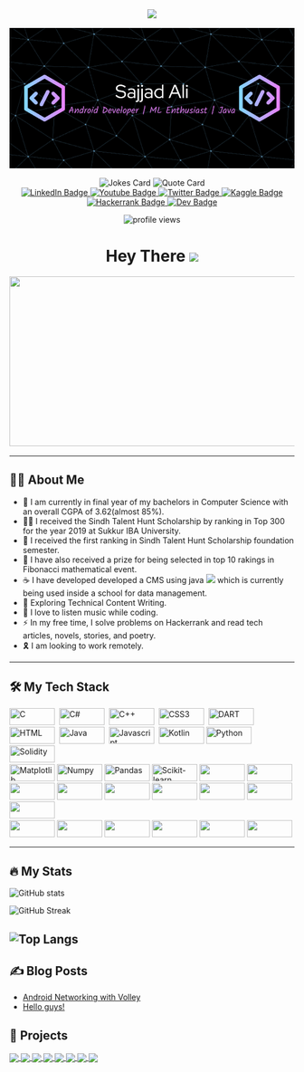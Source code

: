 <div id="header" align="center">
  <img 
    src="https://media.giphy.com/media/jdPMeyv9rn0hZHh8n9/giphy.gif" 
    width="100"
  />

![Header](image/README/1671027853487.png)

</div>
 <div align="center">
    <span>
      <img 
        src="https://readme-jokes.vercel.app/api" 
        alt="Jokes Card" 
      />
    </span>
    <span>
      <img 
        src="https://quotes-github-readme.vercel.app/api?type=horizontal&theme=dracula)](https://github.com/piyushsuthar/github-readme-quotes" 
      alt="Quote Card"
      />
    </span>
 </div>
<div id="badges" align="center">
              
  <a href="https://www.linkedin.com/in/sajjad-ali-b428b6198">
    <img 
      src="https://img.shields.io/badge/linkedin-%230077B5.svg?style=for-the-badge&logo=linkedin&logoColor=white" 
      alt="LinkedIn Badge"/>
  </a>
  <a href="https://www.youtube.com/channel/UCXfYIIBvk2e4H60BdKoznRA">
    <img 
      src="https://img.shields.io/badge/YouTube-%23FF0000.svg?style=for-the-badge&logo=YouTube&logoColor=white" 
      alt="Youtube Badge"/>
  </a>
  <a href="https://twitter.com/ali_imsajjad">
    <img 
      src="https://img.shields.io/badge/Twitter-%231DA1F2.svg?style=for-the-badge&logo=Twitter&logoColor=white" 
      alt="Twitter Badge"/>
  </a>
  <a href="https://www.kaggle.com/sajjadali786">
    <img 
      src = "https://img.shields.io/badge/Kaggle-035a7d?style=for-the-badge&logo=kaggle&logoColor=white" 
      alt="Kaggle Badge"/>
  </a>
  <a href="https://www.hackerrank.com/sajjad_bscsf19">
    <img 
      src = "https://img.shields.io/badge/-Hackerrank-2EC866?style=for-the-badge&logo=HackerRank&logoColor=white" 
      alt="Hackerrank Badge"/>
  </a>
  <a href="https://dev.to/sajjadali54">
    <img 
      src = "https://img.shields.io/badge/dev.to-0A0A0A?style=for-the-badge&logo=dev.to&logoColor=white" 
      alt="Dev Badge"/>
  </a>
</div>

<p align="center">
  <img 
    src="https://komarev.com/ghpvc/?username=SajjadAli54&style=flat-square&color=blue" 
    alt="profile views"/>
</p>

<h1 align="center">
  Hey There
  <img 
    src="https://media.giphy.com/media/hvRJCLFzcasrR4ia7z/giphy.gif" 
    width="40px"/>
</h1>
<div align="center">
  <img 
    src="https://media.giphy.com/media/PI3QGKFN6XZUCMMqJm/giphy.gif" 
    width="600" 
    height="300"/>
</div>

---

## 👨‍💻 About Me

- 🧑‍ I am currently in final year of my bachelors in Computer Science with an overall CGPA of 3.62(almost 85%).
- 👨‍🎓 I received the Sindh Talent Hunt Scholarship by ranking in Top 300 for the year 2019 at Sukkur IBA University.
- 🥇 I received the first ranking in Sindh Talent Hunt Scholarship foundation semester.
- 🥇 I have also received a prize for being selected in top 10 rakings in Fibonacci mathematical event.
- ☕ I have developed developed a CMS using java <span><img src="https://media.giphy.com/media/WUlplcMpOCEmTGBtBW/giphy.gif" width="30"> which is currently being used inside a school for data management.
- 🌱 Exploring Technical Content Writing.
- 💌 I love to listen music while coding.
- ⚡ In my free time, I solve problems on Hackerrank and read tech articles, novels, stories, and poetry.
- 🎗️ I am looking to work remotely.

---

## 🛠️ My Tech Stack

<div>
  <div>
  <img 
    src="https://img.shields.io/badge/c-%2300599C.svg?style=for-the-badge&logo=c&logoColor=white" 
    title="C" 
    width="80" 
    height="30"/> 
  <img 
    src="https://img.shields.io/badge/c%23-%23239120.svg?style=for-the-badge&logo=c-sharp&logoColor=white" 
    title="C#" 
    width="80" 
    height="30"/> 
  <img 
    src="https://img.shields.io/badge/c++-%2300599C.svg?style=for-the-badge&logo=c%2B%2B&logoColor=white" 
    title="C++" 
    width="80" 
    height="30"/> 
  <img 
  src="https://img.shields.io/badge/css3-%231572B6.svg?style=for-the-badge&logo=css3&logoColor=white" 
  title="CSS3" 
  width="80" 
  height="30"/> 
  <img 
    src="https://img.shields.io/badge/dart-%230175C2.svg?style=for-the-badge&logo=dart&logoColor=white" 
    title="DART" 
    width="80" 
    height="30"/> 
  <img 
    src="https://img.shields.io/badge/html5-%23E34F26.svg?style=for-the-badge&logo=html5&logoColor=white" 
    title="HTML" 
    width="80" 
    height="30"/> 
  <img 
    src="https://img.shields.io/badge/java-%23ED8B00.svg?style=for-the-badge&logo=java&logoColor=white" 
    title="Java" 
    width="80" 
    height="30"/> 
  <img 
    src="https://img.shields.io/badge/javascript-%23323330.svg?style=for-the-badge&logo=javascript&logoColor=%23F7DF1E" title="Javascript" 
    width="80" 
    height="30"/> 
  <img 
    src="https://img.shields.io/badge/kotlin-%237F52FF.svg?style=for-the-badge&logo=kotlin&logoColor=white" 
    title="Kotlin" 
    width="80" 
    height="30"/>
  <img 
    src="https://img.shields.io/badge/python-3670A0?style=for-the-badge&logo=python&logoColor=ffdd54" 
    title="Python" 
    width="80" 
    height="30"/>
  <img 
    src="https://img.shields.io/badge/Solidity-%23363636.svg?style=for-the-badge&logo=solidity&logoColor=white" 
    title="Solidity" 
    width="80" 
    height="30"/>
  </div>

  <div>
    <img 
      src="https://img.shields.io/badge/Matplotlib-%23ffffff.svg?style=for-the-badge&logo=Matplotlib&logoColor=white" 
      title="Matplotlib" 
      width="80" 
      height="30"/>
    <img 
      src="https://img.shields.io/badge/numpy-%23013243.svg?style=for-the-badge&logo=numpy&logoColor=white" 
      title="Numpy" 
      width="80" 
      height="30"/>
    <img 
      src="https://img.shields.io/badge/pandas-%23150458.svg?style=for-the-badge&logo=pandas&logoColor=white" 
      title="Pandas" 
      width="80" 
      height="30"/>
    <img 
      src="https://img.shields.io/badge/scikit--learn-%23F7931E.svg?style=for-the-badge&logo=scikit-learn&logoColor=white" title="Scikit-learn" 
      width="80" 
      height="30"/>
    <img 
      src="https://img.shields.io/badge/TensorFlow-%23FF6F00.svg?style=for-the-badge&logo=TensorFlow&logoColor=white" 
      width="80" 
      height="30"/>
    <img 
      src="https://img.shields.io/badge/react-%2320232a.svg?style=for-the-badge&logo=react&logoColor=%2361DAFB" 
      width="80" 
      height="30"
    />
    </div>
    <div>
      <img 
        src="https://img.shields.io/badge/Ethereum-3C3C3D?style=for-the-badge&logo=Ethereum&logoColor=white" 
        width="80" 
        height="30"
      />
      <img 
        src="https://img.shields.io/badge/Firebase-039BE5?style=for-the-badge&logo=Firebase&logoColor=white" 
        width="80"
        height="30"/>
      <img 
        src="https://img.shields.io/badge/mysql-%2300f.svg?style=for-the-badge&logo=mysql&logoColor=white" 
        width="80" 
        height="30"/>
      <img 
        src="https://img.shields.io/badge/sqlite-%2307405e.svg?style=for-the-badge&logo=sqlite&logoColor=white" 
        width="80" 
        height="30"/>
      <img 
        src="https://img.shields.io/badge/.NET-5C2D91?style=for-the-badge&logo=.net&logoColor=white" 
        width="80" 
        height="30"/>
      <img 
        src="https://img.shields.io/badge/bootstrap-%23563D7C.svg?style=for-the-badge&logo=bootstrap&logoColor=white" 
        width="80" 
        height="30"
      />
      <img 
        src="https://img.shields.io/badge/Flutter-%2302569B.svg?style=for-the-badge&logo=Flutter&logoColor=white" 
        width="80" 
        height="30"
      />
    </div>
  
  <div>
    <img 
    src="https://img.shields.io/badge/Linux-FCC624?style=for-the-badge&logo=linux&logoColor=black" 
    width="80" 
    height="30"/>
    <img 
    src="https://img.shields.io/badge/Android%20Studio-3DDC84.svg?style=for-the-badge&logo=android-studio&logoColor=white" 
    width="80" 
    height="30"
    />
   <img 
    src="https://img.shields.io/badge/IntelliJIDEA-000000.svg?style=for-the-badge&logo=intellij-idea&logoColor=white" 
    width="80" 
    height="30"
    />
    <img 
      src="https://img.shields.io/badge/jupyter-%23FA0F00.svg?style=for-the-badge&logo=jupyter&logoColor=white" 
      width="80" 
      height="30"
    />
    <img 
      src="https://img.shields.io/badge/Visual%20Studio%20Code-0078d7.svg?style=for-the-badge&logo=visual-studio-code&logoColor=white" 
      width="80" 
      height="30"
    />
    <img 
      src="https://img.shields.io/badge/Visual%20Studio-5C2D91.svg?style=for-the-badge&logo=visual-studio&logoColor=white" 
      width="80" 
      height="30"
    />
  </div>
</div>

---

## 🔥 My Stats

![GitHub stats](https://github-readme-stats.vercel.app/api?username=SajjadAli54&show_icons=true&theme=radical)

![GitHub Streak](http://github-readme-streak-stats.herokuapp.com?user=SajjadAli54&theme=radical)

## ![Top Langs](https://github-readme-stats.vercel.app/api/top-langs/?username=SajjadAli54&langs_count=8&layout=compact&theme=radical)

## ✍️ Blog Posts

<!-- BLOG-POST-LIST:START -->
- [Android Networking with Volley](https://dev.to/sajjadali/android-networking-with-volley-coi)
- [Hello guys!](https://dev.to/sajjadali/hello-guys-4pp0)
<!-- BLOG-POST-LIST:END -->

## 🏦 Projects

<a href="https://github.com/SajjadAli54/cataract-classification.git">
  <img align="center" src="https://github-readme-stats.vercel.app/api/pin/?username=SajjadAli54&repo=cataract-classification&theme=algolia" />
</a>
<a href="https://github.com/SajjadAli54/data-science.git">
  <img align="center" src="https://github-readme-stats.vercel.app/api/pin/?username=SajjadAli54&repo=data-science&theme=algolia" />
</a>

<a href="https://github.com/SajjadAli54/android-material.git">
  <img align="center" src="https://github-readme-stats.vercel.app/api/pin/?username=SajjadAli54&repo=android-material&theme=algolia" />
</a>

<a href="https://github.com/SajjadAli54/CSharp-Projects.git">
  <img align="center" src="https://github-readme-stats.vercel.app/api/pin/?username=SajjadAli54&repo=CSharp-Projects&theme=algolia" />
</a>

<a href="https://github.com/SajjadAli54/flutter-Projects.git">
  <img align="center" src="https://github-readme-stats.vercel.app/api/pin/?username=SajjadAli54&repo=flutter-Projects&theme=algolia" />
</a>

<a href="https://github.com/SajjadAli54/flash-app.git">
  <img align="center" src="https://github-readme-stats.vercel.app/api/pin/?username=SajjadAli54&repo=flash-app&theme=algolia" />
</a>

<a href="https://github.com/SajjadAli54/data-structures.git">
  <img align="center" src="https://github-readme-stats.vercel.app/api/pin/?username=SajjadAli54&repo=data-structures&theme=algolia" />
</a>

<a href="https://github.com/SajjadAli54/java-tasks.git">
  <img align="center" src="https://github-readme-stats.vercel.app/api/pin/?username=SajjadAli54&repo=java-tasks&theme=algolia" />
</a>
